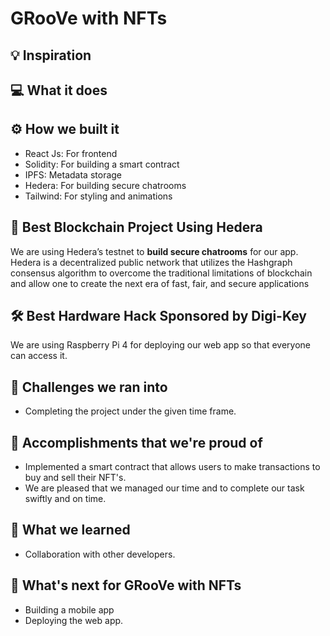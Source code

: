 # GRooVe with NFTs

## 💡 Inspiration

## 💻 What it does

## ⚙️ How we built it

- React Js: For frontend
- Solidity: For building a smart contract
- IPFS: Metadata storage
- Hedera: For building secure chatrooms
- Tailwind: For styling and animations

## 🔐 Best Blockchain Project Using Hedera

We are using Hedera’s testnet to **build secure chatrooms** for our app. Hedera is a decentralized public network that utilizes the Hashgraph consensus algorithm to overcome the traditional limitations of blockchain and allow one to create the next era of fast, fair, and secure applications

## 🛠 Best Hardware Hack Sponsored by Digi-Key

We are using Raspberry Pi 4 for deploying our web app so that everyone can access it.

## 🧠 Challenges we ran into

- Completing the project under the given time frame.

## 🏅 Accomplishments that we're proud of

- Implemented a smart contract that allows users to make transactions to buy and sell their NFT's.
- We are pleased that we managed our time and to complete our task swiftly and on time.

## 📖 What we learned

- Collaboration with other developers.

## 🚀 What's next for GRooVe with NFTs

- Building a mobile app
- Deploying the web app.
